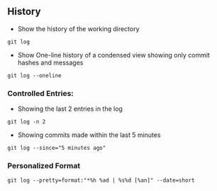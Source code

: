 
## History
* Show the history of the working directory
```
git log
```
* Show One-line history of a condensed view showing only commit hashes and messages
```
git log --oneline
```
### Controlled Entries:
* Showing the last 2 entries in the log
```
git log -n 2
```
* Showing commits made within the last 5 minutes
```
git log --since="5 minutes ago"
```
### Personalized Format
```
git log --pretty=format:"*%h %ad | %s%d [%an]" --date=short
```